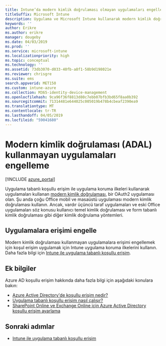 ```yaml
---
title: Intune’da modern kimlik doğrulaması olmayan uygulamaları engelleme
titleSuffix: Microsoft Intune
description: Uygulama ve Microsoft Intune kullanarak modern kimlik doğrulaması (ADAL) hakkında bilgi edinin.
keywords: ''
author: Erikre
ms.author: erikre
manager: dougeby
ms.date: 04/03/2019
ms.prod: ''
ms.service: microsoft-intune
ms.localizationpriority: high
ms.topic: conceptual
ms.technology: ''
ms.assetid: 73db3070-d033-40fb-a8f1-58b9d198021e
ms.reviewer: chrisgre
ms.suite: ems
search.appverid: MET150
ms.custom: intune-azure
ms.collection: M365-identity-device-management
ms.openlocfilehash: 9ca96f36f8813d80c7ebb07bfb3bd65f8aa0b392
ms.sourcegitcommit: 71314481e644025c005019b478b4cbeaf2390ea9
ms.translationtype: MT
ms.contentlocale: tr-TR
ms.lasthandoff: 04/05/2019
ms.locfileid: "59041680"
---
```

# <a name="block-apps-that-dont-use-modern-authentication-adal"></a>Modern kimlik doğrulaması (ADAL) kullanmayan uygulamaları engelleme

[!INCLUDE [azure_portal](./includes/azure_portal.md)]

Uygulama tabanlı koşullu erişim ile uygulama koruma ilkeleri kullanarak uygulamaları kullanan [modern kimlik doğrulaması](https://support.office.com/article/Using-Office-365-modern-authentication-with-Office-clients-776c0036-66fd-41cb-8928-5495c0f9168a), bir OAuth2 uygulaması olan. Şu anda çoğu Office mobil ve masaüstü uygulaması modern kimlik doğrulaması kullanın. Ancak, vardır üçüncü taraf uygulamaları ve eski Office uygulamaları söz konusu kullanıcı temel kimlik doğrulaması ve form tabanlı kimlik doğrulaması gibi diğer kimlik doğrulama yöntemleri.

## <a name="block-access-to-apps"></a>Uygulamalara erişimi engelle

Modern kimlik doğrulaması kullanmayan uygulamalara erişimi engellemek için koşul erişim uygulamak için Intune uygulama koruma ilkelerini kullanın. Daha fazla bilgi için [Intune ile uygulama tabanlı koşullu erişim](app-based-conditional-access-intune.md).

## <a name="additional-information"></a>Ek bilgiler

Azure AD koşullu erişim hakkında daha fazla bilgi için aşağıdaki konulara bakın:
- [Azure Active Directory'de koşullu erişim nedir?](https://docs.microsoft.com/azure/active-directory/conditional-access/overview)
- [Uygulama tabanlı koşullu erişim nasıl çalışır?](app-based-conditional-access-intune.md#how-app-based-conditional-access-works)
- [SharePoint Online ve Exchange Online için Azure Active Directory koşullu erişim ayarlama](https://docs.microsoft.com/azure/active-directory/conditional-access/conditional-access-for-exo-and-spo)

## <a name="next-steps"></a>Sonraki adımlar

- [Intune ile uygulama tabanlı koşullu erişim](app-based-conditional-access-intune.md)
